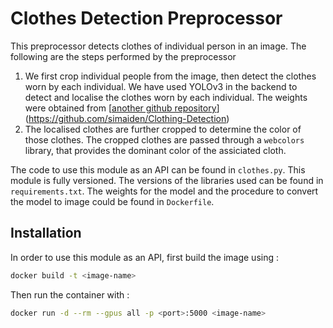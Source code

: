 # Clothes Detection Preprocessor

This preprocessor detects clothes of individual person in an image. The following are the steps performed by the preprocessor

1. We first crop individual people from the image, then detect the clothes worn by each individual. We have used YOLOv3 in the backend to detect and localise the clothes worn by each individual. The weights were obtained from [[another github repository](https://github.com/simaiden/Clothing-Detection)](https://github.com/simaiden/Clothing-Detection)
2. The localised clothes are further cropped to determine the color of those clothes. The cropped clothes are passed through a `webcolors` library, that provides the dominant color of the assiciated cloth.


The code to use this module as an API can be found in `clothes.py`. This module is fully versioned. The versions of the libraries used can be found in `requirements.txt`. The weights for the model and the procedure to convert the model to image could be found in `Dockerfile`. 



## Installation

In order to use this module as an API, first build the image using :

```bash
docker build -t <image-name>
```

Then run the container with :

```bash
docker run -d --rm --gpus all -p <port>:5000 <image-name>
```
